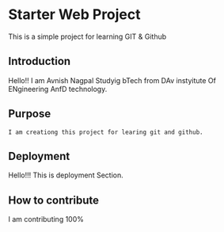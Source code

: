 # Starter Web Project
 This is a simple project for learning GIT & Github 


## Introduction
   Hello!! I am  Avnish Nagpal Studyig bTech from DAv instyitute Of ENgineering AnfD technology.

## Purpose
    I am creationg this project for learing git and github.

## Deployment
   Hello!!! This is deployment Section.
## How to contribute
   I am contributing 100%